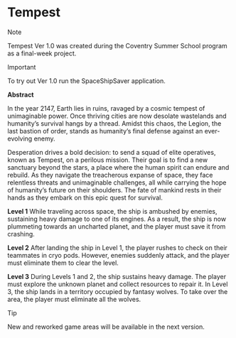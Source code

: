 # Tempest

> [!NOTE]
> Tempest Ver 1.0 was created during the Coventry Summer School program as a final-week project.

> [!IMPORTANT]
> To try out Ver 1.0 run the SpaceShipSaver application.



**Abstract**

In the year 2147, Earth lies in ruins, ravaged by a cosmic tempest of unimaginable power. Once thriving cities are now desolate wastelands and humanity’s survival hangs by a thread. Amidst this chaos, the Legion, the last bastion of order, stands as humanity’s final defense against an ever-evolving enemy.

Desperation drives a bold decision: to send a squad of elite operatives, known as Tempest, on a perilous mission. Their goal is to find a new sanctuary beyond the stars, a place where the human spirit can endure and rebuild. As they navigate the treacherous expanse of space, they face relentless threats and unimaginable challenges, all while carrying the hope of humanity’s future on their shoulders. The fate of mankind rests in their hands as they embark on this epic quest for survival. 

**Level 1** 
While traveling across space, the ship is ambushed by enemies, sustaining heavy damage to one of its engines. As a result, the ship is now plummeting towards an uncharted planet, and the player must save it from crashing.

**Level 2** 
After landing the ship in Level 1, the player rushes to check on their teammates in cryo pods. However, enemies suddenly attack, and the player must eliminate them to clear the level.

**Level 3**
During Levels 1 and 2, the ship sustains heavy damage. The player must explore the unknown planet and collect resources to repair it. In Level 3, the ship lands in a territory occupied by fantasy wolves. To take over the area, the player must eliminate all the wolves.



> [!TIP]
> New and reworked game areas will be available in the next version.
